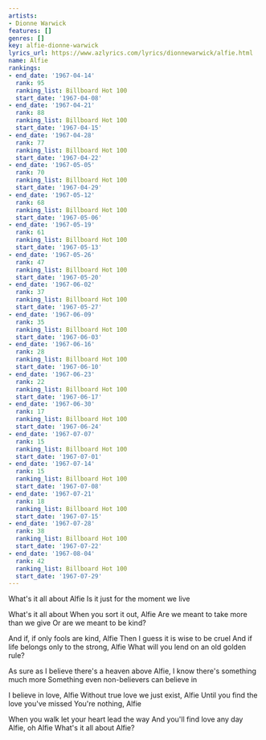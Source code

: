```yaml
---
artists:
- Dionne Warwick
features: []
genres: []
key: alfie-dionne-warwick
lyrics_url: https://www.azlyrics.com/lyrics/dionnewarwick/alfie.html
name: Alfie
rankings:
- end_date: '1967-04-14'
  rank: 95
  ranking_list: Billboard Hot 100
  start_date: '1967-04-08'
- end_date: '1967-04-21'
  rank: 88
  ranking_list: Billboard Hot 100
  start_date: '1967-04-15'
- end_date: '1967-04-28'
  rank: 77
  ranking_list: Billboard Hot 100
  start_date: '1967-04-22'
- end_date: '1967-05-05'
  rank: 70
  ranking_list: Billboard Hot 100
  start_date: '1967-04-29'
- end_date: '1967-05-12'
  rank: 68
  ranking_list: Billboard Hot 100
  start_date: '1967-05-06'
- end_date: '1967-05-19'
  rank: 61
  ranking_list: Billboard Hot 100
  start_date: '1967-05-13'
- end_date: '1967-05-26'
  rank: 47
  ranking_list: Billboard Hot 100
  start_date: '1967-05-20'
- end_date: '1967-06-02'
  rank: 37
  ranking_list: Billboard Hot 100
  start_date: '1967-05-27'
- end_date: '1967-06-09'
  rank: 35
  ranking_list: Billboard Hot 100
  start_date: '1967-06-03'
- end_date: '1967-06-16'
  rank: 28
  ranking_list: Billboard Hot 100
  start_date: '1967-06-10'
- end_date: '1967-06-23'
  rank: 22
  ranking_list: Billboard Hot 100
  start_date: '1967-06-17'
- end_date: '1967-06-30'
  rank: 17
  ranking_list: Billboard Hot 100
  start_date: '1967-06-24'
- end_date: '1967-07-07'
  rank: 15
  ranking_list: Billboard Hot 100
  start_date: '1967-07-01'
- end_date: '1967-07-14'
  rank: 15
  ranking_list: Billboard Hot 100
  start_date: '1967-07-08'
- end_date: '1967-07-21'
  rank: 18
  ranking_list: Billboard Hot 100
  start_date: '1967-07-15'
- end_date: '1967-07-28'
  rank: 38
  ranking_list: Billboard Hot 100
  start_date: '1967-07-22'
- end_date: '1967-08-04'
  rank: 42
  ranking_list: Billboard Hot 100
  start_date: '1967-07-29'
---
```


What's it all about Alfie
Is it just for the moment we live

What's it all about
When you sort it out, Alfie
Are we meant to take more than we give
Or are we meant to be kind?

And if, if only fools are kind, Alfie
Then I guess it is wise to be cruel
And if life belongs only to the strong, Alfie
What will you lend on an old golden rule?

As sure as I believe there's a heaven above
Alfie, I know there's something much more
Something even non-believers can believe in

I believe in love, Alfie
Without true love we just exist, Alfie
Until you find the love you've missed
You're nothing, Alfie

When you walk let your heart lead the way
And you'll find love any day Alfie, oh Alfie
What's it all about Alfie?



